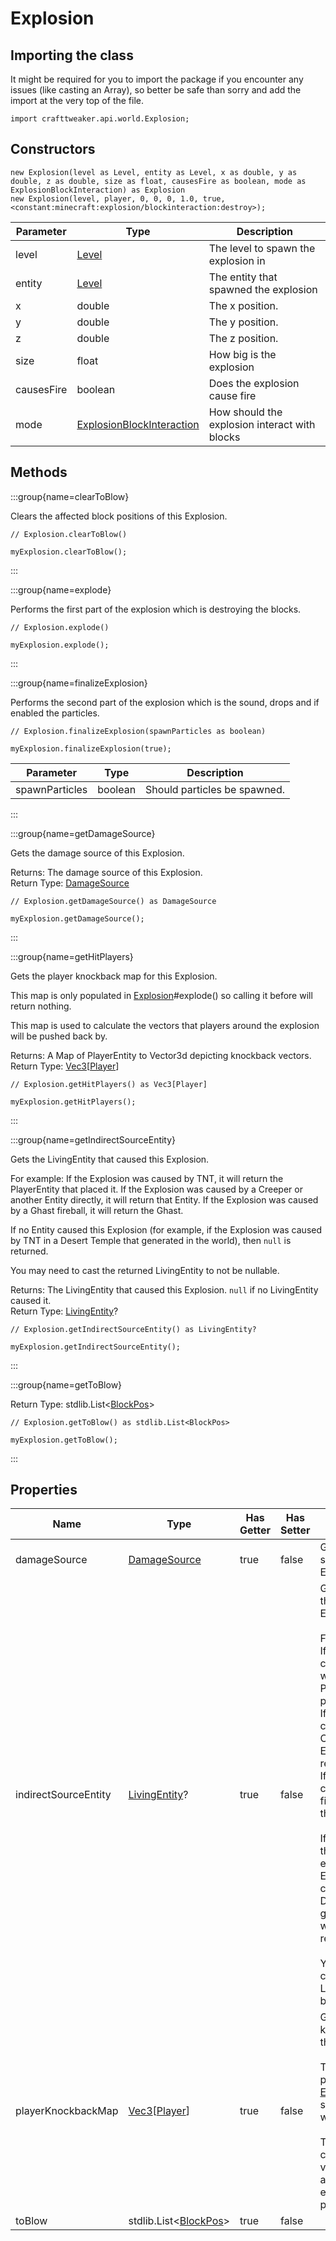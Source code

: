 # Explosion

## Importing the class

It might be required for you to import the package if you encounter any issues (like casting an Array), so better be safe than sorry and add the import at the very top of the file.
```zenscript
import crafttweaker.api.world.Explosion;
```


## Constructors


```zenscript
new Explosion(level as Level, entity as Level, x as double, y as double, z as double, size as float, causesFire as boolean, mode as ExplosionBlockInteraction) as Explosion
new Explosion(level, player, 0, 0, 0, 1.0, true, <constant:minecraft:explosion/blockinteraction:destroy>);
```
| Parameter  |                                   Type                                    |                  Description                  |
|------------|---------------------------------------------------------------------------|-----------------------------------------------|
| level      | [Level](/vanilla/api/world/Level)                                         | The level to spawn the explosion in           |
| entity     | [Level](/vanilla/api/world/Level)                                         | The entity that spawned the explosion         |
| x          | double                                                                    | The x position.                               |
| y          | double                                                                    | The y position.                               |
| z          | double                                                                    | The z position.                               |
| size       | float                                                                     | How big is the explosion                      |
| causesFire | boolean                                                                   | Does the explosion cause fire                 |
| mode       | [ExplosionBlockInteraction](/vanilla/api/world/ExplosionBlockInteraction) | How should the explosion interact with blocks |



## Methods

:::group{name=clearToBlow}

Clears the affected block positions of this Explosion.

```zenscript
// Explosion.clearToBlow()

myExplosion.clearToBlow();
```

:::

:::group{name=explode}

Performs the first part of the explosion which is destroying the blocks.

```zenscript
// Explosion.explode()

myExplosion.explode();
```

:::

:::group{name=finalizeExplosion}

Performs the second part of the explosion which is the sound, drops and if enabled the particles.

```zenscript
// Explosion.finalizeExplosion(spawnParticles as boolean)

myExplosion.finalizeExplosion(true);
```

|   Parameter    |  Type   |         Description          |
|----------------|---------|------------------------------|
| spawnParticles | boolean | Should particles be spawned. |


:::

:::group{name=getDamageSource}

Gets the damage source of this Explosion.

Returns: The damage source of this Explosion.  
Return Type: [DamageSource](/vanilla/api/world/damage/DamageSource)

```zenscript
// Explosion.getDamageSource() as DamageSource

myExplosion.getDamageSource();
```

:::

:::group{name=getHitPlayers}

Gets the player knockback map for this Explosion.

 This map is only populated in [Explosion](/vanilla/api/world/Explosion)#explode() so calling it before will return nothing.

 This map is used to calculate the vectors that players around the explosion will be pushed back by.

Returns: A Map of PlayerEntity to Vector3d depicting knockback vectors.  
Return Type: [Vec3](/vanilla/api/util/math/Vec3)[[Player](/vanilla/api/entity/type/player/Player)]

```zenscript
// Explosion.getHitPlayers() as Vec3[Player]

myExplosion.getHitPlayers();
```

:::

:::group{name=getIndirectSourceEntity}

Gets the LivingEntity that caused this Explosion.

 For example:
 If the Explosion was caused by TNT, it will return the PlayerEntity that placed it.
 If the Explosion was caused by a Creeper or another Entity directly, it will return that Entity.
 If the Explosion was caused by a Ghast fireball, it will return the Ghast.

 If no Entity caused this Explosion (for example, if the Explosion was caused by TNT in a Desert Temple that
 generated in the world), then `null` is returned.

 You may need to cast the returned LivingEntity to not be nullable.

Returns: The LivingEntity that caused this Explosion. `null` if no LivingEntity caused it.  
Return Type: [LivingEntity](/vanilla/api/entity/LivingEntity)?

```zenscript
// Explosion.getIndirectSourceEntity() as LivingEntity?

myExplosion.getIndirectSourceEntity();
```

:::

:::group{name=getToBlow}

Return Type: stdlib.List&lt;[BlockPos](/vanilla/api/util/math/BlockPos)&gt;

```zenscript
// Explosion.getToBlow() as stdlib.List<BlockPos>

myExplosion.getToBlow();
```

:::


## Properties

|         Name         |                                         Type                                          | Has Getter | Has Setter |                                                                                                                                                                                                                                                                                                                   Description                                                                                                                                                                                                                                                                                                                   |
|----------------------|---------------------------------------------------------------------------------------|------------|------------|-------------------------------------------------------------------------------------------------------------------------------------------------------------------------------------------------------------------------------------------------------------------------------------------------------------------------------------------------------------------------------------------------------------------------------------------------------------------------------------------------------------------------------------------------------------------------------------------------------------------------------------------------|
| damageSource         | [DamageSource](/vanilla/api/world/damage/DamageSource)                                | true       | false      | Gets the damage source of this Explosion.                                                                                                                                                                                                                                                                                                                                                                                                                                                                                                                                                                                                       |
| indirectSourceEntity | [LivingEntity](/vanilla/api/entity/LivingEntity)?                                     | true       | false      | Gets the LivingEntity that caused this Explosion. <br />  <br />  For example: <br />  If the Explosion was caused by TNT, it will return the PlayerEntity that placed it. <br />  If the Explosion was caused by a Creeper or another Entity directly, it will return that Entity. <br />  If the Explosion was caused by a Ghast fireball, it will return the Ghast. <br />  <br />  If no Entity caused this Explosion (for example, if the Explosion was caused by TNT in a Desert Temple that <br />  generated in the world), then `null` is returned. <br />  <br />  You may need to cast the returned LivingEntity to not be nullable. |
| playerKnockbackMap   | [Vec3](/vanilla/api/util/math/Vec3)[[Player](/vanilla/api/entity/type/player/Player)] | true       | false      | Gets the player knockback map for this Explosion. <br />  <br />  This map is only populated in [Explosion](/vanilla/api/world/Explosion)#explode() so calling it before will return nothing. <br />  <br />  This map is used to calculate the vectors that players around the explosion will be pushed back by.                                                                                                                                                                                                                                                                                                                               |
| toBlow               | stdlib.List&lt;[BlockPos](/vanilla/api/util/math/BlockPos)&gt;                        | true       | false      |                                                                                                                                                                                                                                                                                                                                                                                                                                                                                                                                                                                                                                                 |

